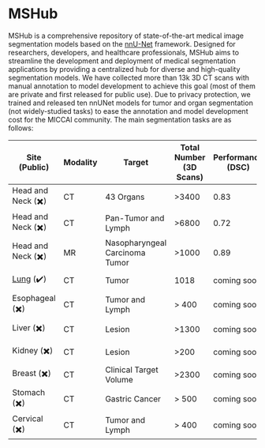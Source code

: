 # MSHub
MSHub is a comprehensive repository of state-of-the-art medical image segmentation models based on the [nnU-Net](https://github.com/MIC-DKFZ/nnUNet) framework. Designed for researchers, developers, and healthcare professionals, MSHub aims to streamline the development and deployment of medical segmentation applications by providing a centralized hub for diverse and high-quality segmentation models. We have collected more than 13k 3D CT scans with manual annotation to model development to achieve this goal (most of them are private and first released for public use). Due to privacy protection, we trained and released ten nnUNet models for tumor and organ segmentation (not widely-studied tasks) to ease the annotation and model development cost for the MICCAI community. The main segmentation tasks are as follows:

| **Site (Public)**        | **Modality** | **Target**       | **Total Number (3D Scans)** | **Performance (DSC)** | **Pre-trained model link** | **Reference** | 
|-----------------|--------------|------------------|-------------------------------|-----------------------|-------------------------------|-----------------------|
|  Head and Neck (✖️)  | CT           | 43 Organs        | >3400                       | 0.83                  |coming soon | coming soon|
|  Head and Neck (✖️)  | CT           | Pan-Tumor and Lymph  | >6800                        |     0.72       | coming soon|coming soon|
|  Head and Neck (✖️)  | MR           | Nasopharyngeal Carcinoma Tumor  | >1000                        |     0.89       | [model/nnunetv1](https://drive.google.com/file/d/1gweae9uHaCRno1zKw_fhksYr_VDUaWg2/view?usp=drive_link)|[RobustNPC](https://github.com/Luoxd1996/RobustNPC)|
|  [Lung](https://www.cancerimagingarchive.net/collection/lidc-idri/) (✔️)  | CT           | Tumor | 1018                       |     coming soon       | coming soon|coming soon|
|  Esophageal (✖️)  | CT           | Tumor and Lymph  | > 400                        |     coming soon       | coming soon|coming soon|
|  Liver (✖️)  | CT           | Lesion  | >1300                        |     coming soon       | coming soon|coming soon|
|  Kidney (✖️)  | CT           | Lesion  | >200                        |     coming soon       | coming soon|coming soon|
|  Breast (✖️)  | CT           | Clinical Target Volume  | >2300                        |     coming soon       | coming soon|coming soon|
|  Stomach (✖️)  | CT           | Gastric Cancer   | > 500                       |     coming soon       | coming soon|coming soon|
|  Cervical (✖️)  | CT           | Tumor and Lymph   | > 400                       |     coming soon       | coming soon|coming soon|

